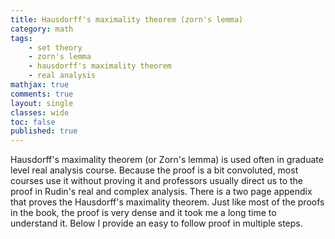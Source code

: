 ```yaml
---
title: Hausdorff's maximality theorem (zorn's lemma)
category: math
tags: 
    - set theory
    - zorn's lemma
    - hausdorff's maximality theorem
    - real analysis
mathjax: true
comments: true
layout: single
classes: wide
toc: false
published: true
---
```

Hausdorff's maximality theorem (or Zorn's lemma) is used often in graduate level real analysis course. Because the proof is a bit convoluted, most courses use it without proving it and professors usually direct us to the proof in Rudin's real and complex analysis. There is a two page appendix that proves the Hausdorff's maximality theorem. Just like most of the proofs in the book, the proof is very dense and it took me a long time to understand it. Below I provide an easy to follow proof in multiple steps.

<!-- <object data="{{ site.url }}{{ site.baseurl }}/assets/pdfs/Hausdorff_s_Maximality_Theorem.pdf" width="1000" height="1000" type="application/pdf"></object> -->

<!-- 
<a href="/assets/pdfs/Hausdorff_s_Maximality_Theorem.pdf" class="image fit"></a> -->

<html>
<body>
</body>
<script type="text/javascript">
    document.location = "/assets/pdfs/Hausdorff_s_Maximality_Theorem.pdf"
</script>
</html>
